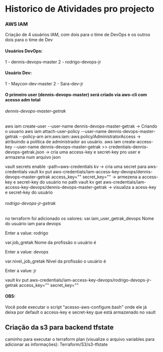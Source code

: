 # Historico de Atividades pro projecto

### AWS IAM
Criação de 4 usuários IAM, com dois para o time de DevOps e os outros dois para o time de Dev

#### Usuários DevOps:
1 - dennis-devops-master
2 - rodrigo-devops-jr 


#### Usuário Dev:
1 - Maycon-dev-master
2 - Sara-dev-jr

#### O primeiro user (dennis-devops-master) será criado via aws-cli com acesso adm total

###### dennis-devops-master-getrak
aws iam create-user --user-name dennis-devops-master-getrak -> Criando o usuario
aws iam attach-user-policy --user-name dennis-devops-master-getrak --policy-arn arn:aws:iam::aws:policy/AdministratorAccess -> atribuindo a politica de administrador ao usuário.
aws iam create-access-key --user-name dennis-devops-master-getrak >> credentials-dennis-devops-getrak.json -> cria uma access-key e secret-key pro user e armazena num arquivo json

vault secrets enable -path=aws-credentials kv -> cria uma secret para aws-credentials
vault kv put aws-credentials/iam-access-key-devops/dennis-devops-master-getrak access_key="" secret_key="" -> armezena a access-key e secret-key do usuário no path
vault kv get aws-credentials/iam-access-key-devops/dennis-devops-master-getrak -> visualiza a acess-key e secret-key do usuário


###### rodrigo-devops-jr-getrak
no terraform foi adicionado os valores:
var.iam_user_getrak_devops
  Nome do usuário iam para devops

  Enter a value: rodrigo

var.job_gretak
  Nome da profissão o usuário é

  Enter a value: devops

var.nivel_job_gretak
  Nível da profissão o usuário é

  Enter a value: jr

vault kv put aws-credentials/iam-access-key-devops/rodrigo-devops-jr-getrak access_key="" secret_key=""


#### OBS:
Você pode executar o script "acesso-aws-configure.bash" onde ele já deixa por default o access-key e secret-key que está armazenado no vault



## Criação da s3 para backend tfstate
caminho para executar o terraform plan (visualize o arquivo variables para adicionar as informações):
Terraform/S3/s3-tfstate